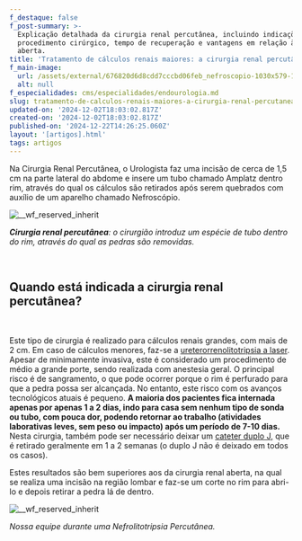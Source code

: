 ```yaml
---
f_destaque: false
f_post-summary: >-
  Explicação detalhada da cirurgia renal percutânea, incluindo indicações,
  procedimento cirúrgico, tempo de recuperação e vantagens em relação à cirurgia
  aberta.
title: 'Tratamento de cálculos renais maiores: a cirurgia renal percutânea'
f_main-image:
  url: /assets/external/676820d6d8cdd7cccbd06feb_nefroscopio-1030x579-1201.jpg
  alt: null
f_especialidades: cms/especialidades/endourologia.md
slug: tratamento-de-calculos-renais-maiores-a-cirurgia-renal-percutanea
updated-on: '2024-12-02T18:03:02.817Z'
created-on: '2024-12-02T18:03:02.817Z'
published-on: '2024-12-22T14:26:25.060Z'
layout: '[artigos].html'
tags: artigos
---
```


Na Cirurgia Renal Percutânea, o Urologista faz uma incisão de cerca de 1,5 cm na parte lateral do abdome e insere um tubo chamado Amplatz dentro rim, através do qual os cálculos são retirados após serem quebrados com auxílio de um aparelho chamado Nefroscópio.

![__wf_reserved_inherit](/assets/external/676820d6d8cdd7cccbd06fe7_674df59b2c759339ae34c7c4_percutanea.jpeg)

**_Cirurgia renal percutânea_**_: o cirurgião introduz um espécie de tubo dentro do rim, através do qual as pedras são removidas._

‍

Quando está indicada a cirurgia renal percutânea?
-------------------------------------------------

‍

Este tipo de cirurgia é realizado para cálculos renais grandes, com mais de 2 cm. Em caso de cálculos menores, faz-se a [ureterorrenolitotripsia a laser](https://uroconsult.com.br/rim/laser-calculos-renais/). Apesar de minimamente invasiva, este é considerado um procedimento de médio a grande porte, sendo realizada com anestesia geral. O principal risco é de sangramento, o que pode ocorrer porque o rim é perfurado para que a pedra possa ser alcançada. No entanto, este risco com os avanços tecnológicos atuais é pequeno. **A maioria dos pacientes fica internada apenas por apenas 1 a 2 dias, indo para casa sem nenhum tipo de sonda ou tubo, com pouca dor, podendo retornar ao trabalho (atividades laborativas leves, sem peso ou impacto) após um período de 7-10 dias.** Nesta cirurgia, também pode ser necessário deixar um [cateter duplo J,](https://uroconsult.com.br/2016/01/08/cateter-duplo-j-esclareca-as-suas-duvidas/) que é retirado geralmente em 1 a 2 semanas (o duplo J não é deixado em todos os casos).

Estes resultados são bem superiores aos da cirurgia renal aberta, na qual se realiza uma incisão na região lombar e faz-se um corte no rim para abri-lo e depois retirar a pedra lá de dentro.

![__wf_reserved_inherit](/assets/external/676820d6d8cdd7cccbd06fe8_674df5eb20fa48f9b0b3521a_percutanea-1.jpeg)

_Nossa equipe durante uma Nefrolitotripsia Percutânea._

‍
